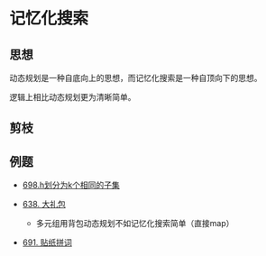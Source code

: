 # 记忆化搜索
## 思想
动态规划是一种自底向上的思想，而记忆化搜索是一种自顶向下的思想。

逻辑上相比动态规划更为清晰简单。

## 剪枝

## 例题
- [698.h划分为k个相同的子集](https://leetcode.cn/problems/partition-to-k-equal-sum-subsets/)

- [638. 大礼包 ](https://leetcode.cn/problems/shopping-offers/solution/)
  - 多元组用背包动态规划不如记忆化搜索简单（直接map）

- [691. 贴纸拼词 ](https://leetcode.cn/problems/stickers-to-spell-word/)
